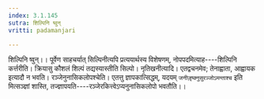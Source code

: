 ```yaml
---
index: 3.1.145
sutra: शिल्पिनि ष्वुन्
vritti: padamanjari

---
```

शिल्पिनि ष्वुन्।। पूर्वेण साहचर्यात् सिल्पिनीत्यपि प्रत्ययार्थस्य विशेषणम्, नोपपदमित्याह----शिल्पिनि कर्त्तरीति। क्रियासु कौशलं शिल्पं तद्यस्यास्तीति सिल्पो। 
नृतिखनीत्यादि। एतद्वचनमेव; तेनाह्वाता, आह्वायक इत्यादौ न भवति। रञ्जेनुनासिकलोपश्चेति। एतत्तु ज्ञापकात्सिद्धम्, यदयम् `जनीजृ़ष्क्नुसुरञ्जोऽमन्ताश्च` इति मित्सञ्ज्ञां शास्ति, तज्ज्ञापयति----रञ्जेरकित्त्वेऽप्यनुनासिकलोपो भवतौति।।